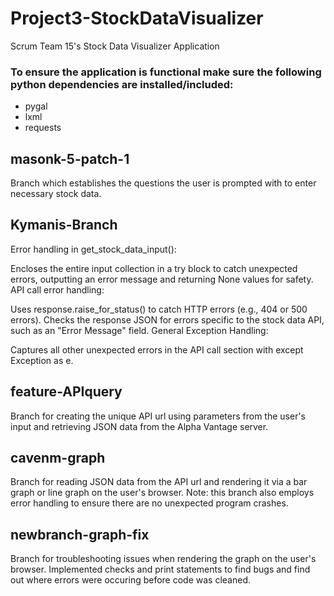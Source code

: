# Project3-StockDataVisualizer
Scrum Team 15's Stock Data Visualizer Application

### To ensure the application is functional make sure the following python dependencies are installed/included:
- pygal
- lxml
- requests

## masonk-5-patch-1
Branch which establishes the questions the user is prompted with to enter necessary stock data.

## Kymanis-Branch
Error handling in get_stock_data_input():

Encloses the entire input collection in a try block to catch unexpected errors, outputting an error message and returning None values for safety.
API call error handling:

Uses response.raise_for_status() to catch HTTP errors (e.g., 404 or 500 errors).
Checks the response JSON for errors specific to the stock data API, such as an "Error Message" field.
General Exception Handling:

Captures all other unexpected errors in the API call section with except Exception as e.

## feature-APIquery
Branch for creating the unique API url using parameters from the user's input and retrieving JSON data from the Alpha Vantage server.

## cavenm-graph
Branch for reading JSON data from the API url and rendering it via a bar graph or line graph on the user's browser. Note: this branch also employs error handling to ensure there are no unexpected program crashes.

## newbranch-graph-fix
Branch for troubleshooting issues when rendering the graph on the user's browser. Implemented checks and print statements to find bugs and find out where errors were occuring before code was cleaned.
